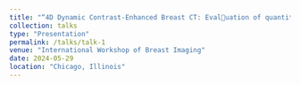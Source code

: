 ```yaml
---
title: "“4D Dynamic Contrast-Enhanced Breast CT: Evaluation of quantitative accuracy” (2024)"
collection: talks
type: "Presentation"
permalink: /talks/talk-1
venue: "International Workshop of Breast Imaging"
date: 2024-05-29
location: "Chicago, Illinois"
---
```

